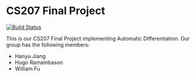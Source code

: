 # CS207 Final Project

[![Build Status](https://travis-ci.org/CS207-Project-Team-1/cs207-FinalProject.svg?branch=master)](https://travis-ci.org/CS207-Project-Team-1/cs207-FinalProject)

This is our CS207 Final Project implementing Automatic Differentiation. Our group has the following members:
* Hanyu Jiang
* Hugo Ramambason
* William Fu
